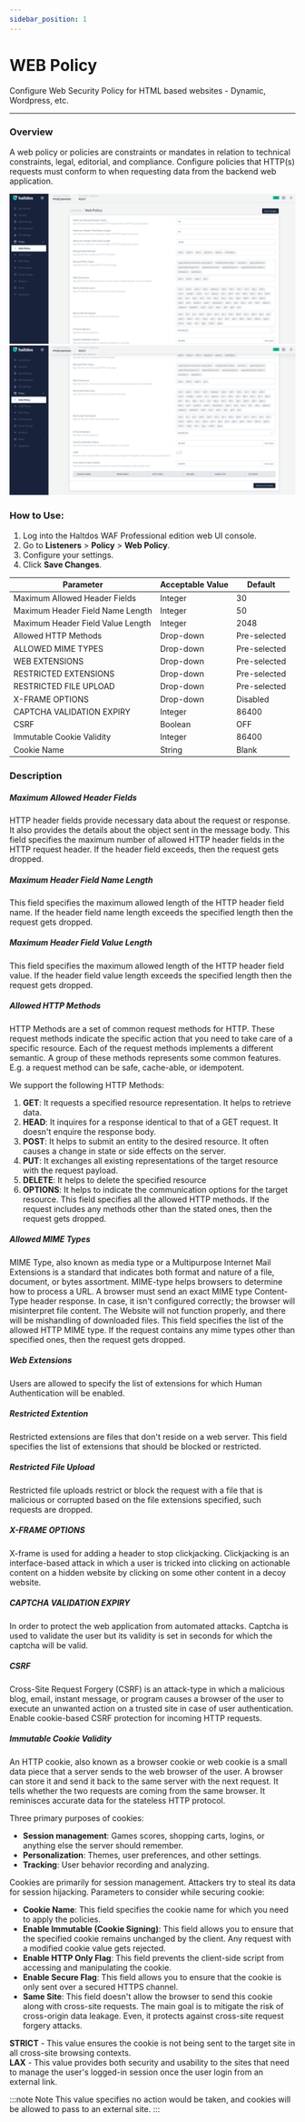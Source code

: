 ```yaml
---
sidebar_position: 1
---
```




# WEB Policy


Configure Web Security Policy for HTML based websites -  Dynamic, Wordpress, etc.

---

### Overview

A web policy or policies are constraints or mandates in relation to technical constraints, legal, editorial, and compliance. Configure policies that HTTP(s) requests must conform to when requesting data from the backend web application.

![web_policy](/img/pro-waf/docs/web_policy1.png)
![web_policy](/img/pro-waf/docs/web_policy2.png)

### How to Use:
1. Log into the Haltdos WAF Professional edition web UI console. 
2. Go to **Listeners** > **Policy** > **Web Policy**.
3. Configure your settings.
4. Click **Save Changes**.

| Parameter                         | Acceptable Value | Default      |
|-----------------------------------|------------------|--------------|
| Maximum Allowed Header Fields     | Integer          | 30           |
| Maximum Header Field Name Length  | Integer          | 50           |
| Maximum Header Field Value Length | Integer          | 2048         |
| Allowed HTTP Methods              | Drop-down        | Pre-selected |
| ALLOWED MIME TYPES                | Drop-down        | Pre-selected |
| WEB EXTENSIONS                    | Drop-down        | Pre-selected |
| RESTRICTED EXTENSIONS             | Drop-down        | Pre-selected |
| RESTRICTED FILE UPLOAD            | Drop-down        | Pre-selected |
| X-FRAME OPTIONS                   | Drop-down        | Disabled     |
| CAPTCHA VALIDATION EXPIRY         | Integer          | 86400        |
| CSRF                              | Boolean          | OFF          |
| Immutable Cookie Validity         | Integer          | 86400        |
| Cookie Name                       | String           | Blank        |

### Description

##### **Maximum Allowed Header Fields**
HTTP header fields provide necessary data about the request or response. It also provides the details about the object sent in the message body.
This field specifies the maximum number of allowed HTTP header fields in the HTTP request header. If the header field exceeds, then the request gets dropped.

##### **Maximum Header Field Name Length**
This field specifies the maximum allowed length of the HTTP header field name. If the header field name length exceeds the specified length then the request gets dropped.

##### **Maximum Header Field Value Length**
This field specifies the maximum allowed length of the HTTP header field value. If the header field value length exceeds the specified length then the request gets dropped.

##### **Allowed HTTP Methods**
HTTP Methods are a set of common request methods for HTTP. These request methods indicate the specific action that you need to take care of a specific resource. Each of the request methods implements a different semantic. A group of these methods represents some common features. E.g. a request method can be safe, cache-able, or idempotent.  

We support the following HTTP Methods:  
1. **GET**:  It requests a specified resource representation. It helps to retrieve data.
2. **HEAD**:  It inquires for a response identical to that of a GET request. It doesn't enquire the response body.
3. **POST**:  It helps to submit an entity to the desired resource. It often causes a change in state or side effects on the server.
4. **PUT**:  It exchanges all existing representations of the target resource with the request payload.
5. **DELETE**:  It helps to delete the specified resource
6. **OPTIONS**:  It helps to indicate the communication options for the target resource.
This field specifies all the allowed HTTP methods. If the request includes any methods other than the stated ones, then the request gets dropped.

##### **Allowed MIME Types**
MIME Type, also known as media type or a Multipurpose Internet Mail Extensions is a standard that indicates both format and nature of a file, document, or bytes assortment.
MIME-type helps browsers to determine how to process a URL. A browser must send an exact MIME type Content-Type header response. In case, it isn't configured correctly; the browser will misinterpret file content. The Website will not function properly, and there will be mishandling of downloaded files.
This field specifies the list of the allowed HTTP MIME type. If the request contains any mime types other than specified ones, then the request gets dropped.

##### **Web Extensions**
Users are allowed to specify the list of extensions for which Human Authentication will be enabled.

##### **Restricted Extention**
Restricted extensions are files that don't reside on a web server. This field specifies the list of extensions that should be blocked or restricted.

##### **Restricted File Upload**
Restricted file uploads restrict or block the request with a file that is malicious or corrupted based on the file extensions specified, such requests are dropped.

##### **X-FRAME OPTIONS**
X-frame is used for adding a header to stop clickjacking. Clickjacking is an interface-based attack in which a user is tricked into clicking on actionable content on a hidden website by clicking on some other content in a decoy website.

##### **CAPTCHA VALIDATION EXPIRY**
In order to protect the web application from automated attacks. Captcha is used to validate the user but its validity is set in seconds for which the captcha will be valid.

##### **CSRF**
Cross-Site Request Forgery (CSRF) is an attack-type in which a malicious blog, email, instant message, or program causes a browser of the user to execute an unwanted action on a trusted site in case of user authentication. Enable cookie-based CSRF protection for incoming HTTP requests.

##### **Immutable Cookie Validity**
An HTTP cookie, also known as a browser cookie or web cookie is a small data piece that a server sends to the web browser of the user. A browser can store it and send it back to the same server with the next request. It tells whether the two requests are coming from the same browser. It reminisces accurate data for the stateless HTTP protocol.  

Three primary purposes of cookies:

 - **Session management**: Games scores, shopping carts, logins, or anything else the server should remember.
 - **Personalization**: Themes, user preferences, and other settings.
 - **Tracking**: User behavior recording and analyzing.  

Cookies are primarily for session management. Attackers try to steal its data for session hijacking. Parameters to consider while securing cookie:  
 - **Cookie Name**: This field specifies the cookie name for which you need to apply the policies.  
 - **Enable Immutable (Cookie Signing)**: This field allows you to ensure that the specified cookie remains unchanged by the client. Any request with a modified cookie value gets rejected.  
 - **Enable HTTP Only Flag**: This field prevents the client-side script from accessing and manipulating the cookie.  
 - **Enable Secure Flag**: This field allows you to ensure that the cookie is only sent over a secured HTTPS channel.  
 - **Same Site**: This field doesn't allow the browser to send this cookie along with cross-site requests. The main goal is to mitigate the risk of cross-origin data leakage. Even, it protects against cross-site request forgery attacks.  

**STRICT** - This value ensures the cookie is not being sent to the target site in all cross-site browsing contexts.  
**LAX** - This value provides both security and usability to the sites that need to manage the user's logged-in session once the user login from an external link.

:::note Note
This value specifies no action would be taken, and cookies will be allowed to pass to an external site.
:::

